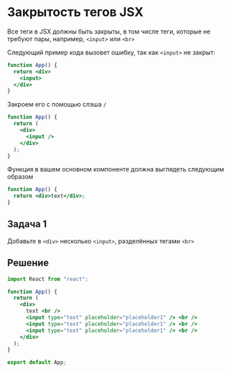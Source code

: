# Закрытость тегов JSX

Все теги в JSX должны быть закрыты, в том числе теги, которые не требуют пары, например, `<input>` или `<br>`

Следующий пример кода вызовет ошибку, так как `<input>` не закрыт:

```jsx
function App() {
  return <div>
    <input>
  </div>
}
```

Закроем его с помощью слэша `/`

```jsx
function App() {
  return (
    <div>
      <input />
    </div>
  );
}
```

Функция в вашем основном компоненте должна выглядеть следующим образом

```jsx
function App() {
  return <div>text</div>;
}
```

## Задача 1

Добавьте в `<div>` несколько `<input>`, разделённых тегами `<br>`

## Решение

```jsx
import React from "react";

function App() {
  return (
    <div>
      text <br />
      <input type="text" placeholder="placeholder1" /> <br />
      <input type="text" placeholder="placeholder1" /> <br />
      <input type="text" placeholder="placeholder1" /> <br />
    </div>
  );
}

export default App;
```
